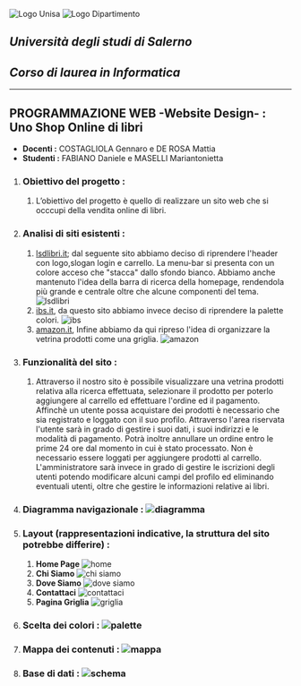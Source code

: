 ![Logo Unisa](/img-readme/logouni.png "Logo Unisa")
![Logo Dipartimento](/img-readme/logo.png "Logo Dipartimento")
## *Università degli studi di Salerno*
## *Corso di laurea in Informatica*
* * *
## **PROGRAMMAZIONE WEB** -Website Design- : **Uno Shop Online di libri**
- **Docenti :** COSTAGLIOLA Gennaro e DE ROSA Mattia
- **Studenti :** FABIANO Daniele e MASELLI Mariantonietta

1. ### Obiettivo del progetto :
    1. L’obiettivo del progetto è quello di realizzare un sito web che si occcupi della vendita online di libri.
2. ### Analisi di siti esistenti :
    1. [lsdlibri.it](https://www.lsdlibri.it/); dal seguente sito abbiamo deciso di riprendere l'header con logo,slogan login e carrello. La menu-bar si presenta con un colore acceso che "stacca" dallo sfondo bianco. Abbiamo anche mantenuto l'idea della barra di ricerca della homepage, rendendola più grande e centrale oltre che alcune componenti del tema. ![lsdlibri](/img-readme/lsdscreen.png "screen lsdlibir")
    2. [ibs.it](https://www.ibs.it/), da questo sito abbiamo invece deciso di riprendere la palette colori. ![ibs](/img-readme/ibsscreen.png "screen ibs")
    3. [amazon.it](https://www.amazon.it/), Infine abbiamo da qui ripreso l'idea di organizzare la vetrina prodotti come una griglia. ![amazon](/img-readme/amazonscreen.png "screen Amazon")

3. ### Funzionalità del sito :
    1. Attraverso il nostro sito è possibile visualizzare una vetrina prodotti relativa alla ricerca effettuata, selezionare il prodotto per poterlo aggiungere al carrello ed effettuare l'ordine ed il pagamento. Affinchè un utente possa acquistare dei prodotti è necessario che sia registrato e loggato con il suo profilo. Attraverso l'area riservata l'utente sarà in grado di gestire i suoi dati, i suoi indirizzi e le modalità di pagamento. Potrà inoltre annullare un ordine entro le prime 24 ore dal momento in cui è stato processato. Non è necessario essere loggati per aggiungere prodotti al carrello. L'amministratore sarà invece in grado di gestire le iscrizioni degli utenti potendo modificare alcuni campi del profilo ed eliminando eventuali utenti, oltre che gestire le informazioni relative ai libri.

4. ### Diagramma navigazionale : ![diagramma](/img-readme/diagramma.png "Diagramma")
5. ### Layout (rappresentazioni indicative, la struttura del sito potrebbe differire) :
    1. **Home Page** ![home](/img-readme/home.png "Home")
    2. **Chi Siamo** ![chi siamo](/img-readme/chisiamo.png "Chi siamo")
    3. **Dove Siamo** ![dove siamo](/img-readme/dovesiamo.png "Dove siamo")
    4. **Contattaci** ![contattaci](/img-readme/contatti.png "Contattaci")
    5. **Pagina Griglia** ![griglia](/img-readme/griglia.png "Griglia")
6. ### Scelta dei colori : ![palette](/img-readme/palette.png "Palette")
7. ### Mappa dei contenuti : ![mappa](/img-readme/mappa.png "Mappa")
8. ### Base di dati : ![schema](/img-readme/schema.png "Schema")
